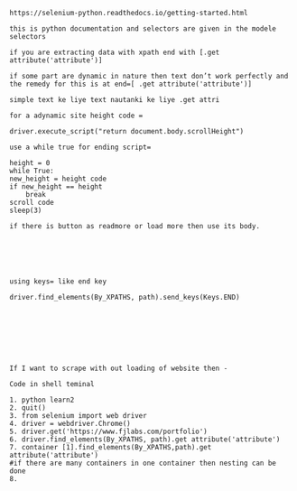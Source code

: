 	https://selenium-python.readthedocs.io/getting-started.html
	
	this is python documentation and selectors are given in the modele selectors
	
	if you are extracting data with xpath end with [.get attribute('attribute')]
	
	if some part are dynamic in nature then text don’t work perfectly and the remedy for this is at end=[ .get attribute('attribute')]
	
	simple text ke liye text nautanki ke liye .get attri
	
	for a adynamic site height code = 
	
	driver.execute_script("return document.body.scrollHeight")
	
	use a while true for ending script=
	
	height = 0
	while True:
	new_height = height code
	if new_height == height
		break  
	scroll code
	sleep(3)
	
	if there is button as readmore or load more then use its body.
	
	
	
	
	
	
	using keys= like end key
	
	driver.find_elements(By_XPATHS, path).send_keys(Keys.END)
	
	
	
	 
	
	
	
	
	If I want to scrape with out loading of website then -
	
	Code in shell teminal

	1. python learn2
	2. quit()
	3. from selenium import web driver
	4. driver = webdriver.Chrome()
	5. driver.get('https://www.fjlabs.com/portfolio')
	6. driver.find_elements(By_XPATHS, path).get attribute('attribute')
	7. container [1].find_elements(By_XPATHS,path).get attribute('attribute')
	#if there are many containers in one container then nesting can be done
	8. 
	

